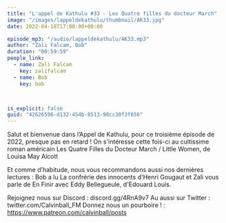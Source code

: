 ```yaml
---
title: "L'appel de Kathulu #33 - Les Quatre filles du docteur March"
image: "/images/lappeldekathulu/thumbnail/AK33.jpg"
date: 2022-04-18T17:00:00+00:00

episode_mp3: "/audio/lappeldekathulu/AK33.mp3"
author: "Zali Falcam, Bob"
duration: "00:59:59"
people_link: 
  - name: Zali Falcam
    key: zalifalcam
  - name: Bob
    key: bob



is_explicit: false
guid: "42626596-d132-454b-8513-98cc30f3f656"
---
```


<PodcastHeader/>

Salut et bienvenue dans l’Appel de Kathulu, pour ce troisième épisode de 2022, presque pas en retard ! On s'intéresse cette fois-ci au cultissime roman américain Les Quatre Filles du Docteur March / Little Women, de Louisa May Alcott

Et comme d’habitude, nous vous recommandons aussi nos dernières lectures : Bob a lu La confrérie des innocents d'Henri Gougaut et Zali vous parle de En Finir avec Eddy Bellegueule, d'Edouard Louis.

Rejoignez nous sur Discord : discord.gg/4RnA9v7
Au aussi sur Twitter : twitter.com/Calvinball_FM
Donnez nous un pourboire ! : https://www.patreon.com/calvinball/posts 

